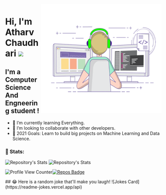 <img align="right" alt="GIF" src="https://github.com/Atharv-Chaudhari/Atharv-Chaudhari/blob/ebe83577c1d40e367b7d8da71b612abe58fd3987/Profile%20Data/coding.gif" width="390" height="350" />

# Hi, I'm Atharv Chaudhari <img src="https://media.giphy.com/media/hvRJCLFzcasrR4ia7z/giphy.gif" width="35px">

## I'm a Computer Science And Engneering student !
- 🌱 I’m currently learning Everything.
- 👯 I’m looking to collaborate with other developers. 
- 🥅 2021 Goals: Learn to build big projects on Machine Learning and Data Science.

### 👦 Stats:
![Repository's Stats](https://github-readme-stats.vercel.app/api?username=Atharv-Chaudhari&show_icons=true)
![Repository's Stats](https://github-readme-stats.vercel.app/api/top-langs/?username=Atharv-Chaudhari&theme=blue-green)
<div align="left">

<!-- [![profile visit](https://komarev.com/ghpvc/?username=Atharv-Chaudhari)](https://badges.pufler.dev)[![Repos Badge](https://badges.pufler.dev/repos/Atharv-Chaudhari)](https://badges.pufler.dev)
  -->
 ![Profile View Counter](https://komarev.com/ghpvc/?username=Atharv-Chaudhari)[![Repos Badge](https://badges.pufler.dev/repos/Atharv-Chaudhari)](https://badges.pufler.dev)
</div>
## 😂 Here is a random joke that'll make you laugh!
![Jokes Card](https://readme-jokes.vercel.app/api)

